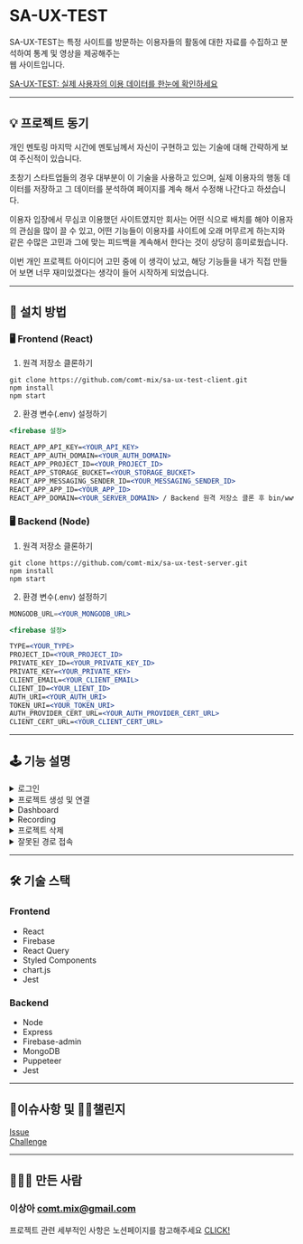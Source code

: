 # SA-UX-TEST
SA-UX-TEST는 특정 사이트를 방문하는 이용자들의 활동에 대한 자료를 수집하고 분석하여 통계 및 영상을 제공해주는 <br>
웹 사이트입니다.

[SA-UX-TEST: 실제 사용자의 이용 데이터를 한눈에 확인하세요](https://sa-ux-test.site)

*** 

## 💡 프로젝트 동기
개인 멘토링 마지막 시간에 멘토님께서 자신이 구현하고 있는 기술에 대해 간략하게 보여 주신적이 있습니다. 

초창기 스타트업들의 경우 대부분이 이 기술을 사용하고 있으며, 실제 이용자의 행동 데이터를 저장하고 그 데이터를 분석하여 페이지를 계속 해서 수정해 나간다고 하셨습니다. 

이용자 입장에서 무심코 이용했던 사이트였지만 회사는 어떤 식으로 배치를 해야 이용자의 관심을 많이 끌 수 있고, 
어떤 기능들이 이용자를 사이트에 오래 머무르게 하는지와 같은 수많은 고민과 그에 맞는 피드백을 계속해서 한다는 것이 상당히 흥미로웠습니다. <br>

이번 개인 프로젝트 아이디어 고민 중에 이 생각이 났고, 해당 기능들을 내가 직접 만들어 보면 너무 재미있겠다는 생각이 들어 시작하게 되었습니다.

***

## 🔌 설치 방법
### 🖥️ Frontend (React)
1. 원격 저장소 클론하기

  ```
  git clone https://github.com/comt-mix/sa-ux-test-client.git
  npm install
  npm start
  ```

2. 환경 변수(.env) 설정하기

  ```jsx
  <firebase 설정>

  REACT_APP_API_KEY=<YOUR_API_KEY>
  REACT_APP_AUTH_DOMAIN=<YOUR_AUTH_DOMAIN>
  REACT_APP_PROJECT_ID=<YOUR_PROJECT_ID>
  REACT_APP_STORAGE_BUCKET=<YOUR_STORAGE_BUCKET>
  REACT_APP_MESSAGING_SENDER_ID=<YOUR_MESSAGING_SENDER_ID>
  REACT_APP_APP_ID=<YOUR_APP_ID>
  REACT_APP_DOMAIN=<YOUR_SERVER_DOMAIN> / Backend 원격 저장소 클론 후 bin/www 파일에서 확인 가능
  ```
  
### 🖥️ Backend (Node)
1. 원격 저장소 클론하기

  ```
  git clone https://github.com/comt-mix/sa-ux-test-server.git
  npm install
  npm start
  ```

2. 환경 변수(.env) 설정하기

  ```jsx
  MONGODB_URL=<YOUR_MONGODB_URL>

  <firebase 설정>

  TYPE=<YOUR_TYPE>
  PROJECT_ID=<YOUR_PROJECT_ID>
  PRIVATE_KEY_ID=<YOUR_PRIVATE_KEY_ID>
  PRIVATE_KEY=<YOUR_PRIVATE_KEY>
  CLIENT_EMAIL=<YOUR_CLIENT_EMAIL>
  CLIENT_ID=<YOUR_LIENT_ID>
  AUTH_URI=<YOUR_AUTH_URI>
  TOKEN_URI=<YOUR_TOKEN_URI>
  AUTH_PROVIDER_CERT_URL=<YOUR_AUTH_PROVIDER_CERT_URL>
  CLIENT_CERT_URL=<YOUR_CLIENT_CERT_URL>
  ```
  
***

## 🕹 기능 설명

<details>
  <summary>로그인</summary>
  
  https://user-images.githubusercontent.com/89302818/204107335-4e2436d7-24d9-4836-9f63-574b4e42b504.mov
  
  - 로그인 버튼을 누르면 구글 로그인이 진행된다.
  
</details>

<details>
  <summary>프로젝트 생성 및 연결</summary>
  
  https://user-images.githubusercontent.com/89302818/204107341-5dccb9c8-2ff8-4311-a02b-6bf7338cb8bf.mov

  <img width="500" alt="스크린샷 2022-12-13 오후 10 21 09" src="https://user-images.githubusercontent.com/89302818/207331656-1f896378-a719-44e6-a9a8-14b150962e3b.png">
  <img width="500" alt="스크린샷 2022-12-13 오후 10 24 09" src="https://user-images.githubusercontent.com/89302818/207331695-a512a672-23cd-4232-9204-7bb705267677.png">

  

  - "+" 버튼을 누르면 프로젝트 생성하기 모달창이 뜬다.
  - 정보 입력 후 제출 시 프로젝트 정보가 담긴 카드가 추가되며, 테스트 할 홈페이지에 적용할 고유의 키값이 자동으로 발급된다.
  - 발급받은 키값을 테스트하려는 사이트의 html 파일 속 head에 위와 같이 입력한다.(key=”발급받은 key값 입력”)
  - 위의 과정이 완료되면 더 이상의 설정과정은 없다. 이제 설정한 사이트는 테스트 할 준비가 완료된다.
  
  https://user-images.githubusercontent.com/89302818/205474959-34a92425-1dd1-42e6-88f6-5cafb30badde.mov
  - 테스트 사이트에 사용자가 접속하면 서버와의 연결이 시작되며, 이 때부터 사용자의 기본 정보들이 서버에 전송되어 저장된다.<br>
    (접속 확인을 보여주기 위해 일시적으로 console창에 찍히도록 한 점 참고 부탁드립니다.)
  
</details>

<details>
  <summary>Dashboard</summary>
  
  https://user-images.githubusercontent.com/89302818/204107351-db53ced6-47ef-4808-a7dc-d8886772815a.mov
  
  - Dashboard 화면에 들어가면 방문자, 평균 이용시간, 유입된 이전 사이트에 대한 정보를 통계로 보여준다.
  - 이용자가 테스트 사이트에서 마우스로 클릭을 했을 경우 클릭이벤트가 발생하여 해당 위치의 키워드와 tag정보를 저장한다.
  - 클릭된 키워드와 태그를 기준으로 count를 측정하여 통계와 그래프를 활용했다.
  
  <img width="1421" alt="image" src="https://user-images.githubusercontent.com/89302818/205475964-33dd0850-903f-4cea-9adb-c0a7ac6ce223.png">
  
  - 사이트에 key값 설정이 제대로 되지 않았거나, 아직 이용자가 접속하지 않아 가지고 올 정보가 없는 경우 메시지로 알려준다.
  
</details>

<details>
  <summary>Recording</summary>
  
  https://user-images.githubusercontent.com/89302818/204107838-37d9db8d-8381-4336-a18e-871a9dd65572.mov
  
  - 테스트 사이트에 접속했을 시 영상이 자동으로 저장되며 영상을 클라이언트로 전송하여 바로 영상을 볼 수 있도록 구현되어 있다. <br>
  
  🔖 issue 사항
  - 테스트 사이트만 영상 저장이 되지 않는 issue가 발생하여 대체 사이트로 영상이 촬영되어있습니다.
  - 기존에 테스트 사이트에 방문하여 저장되어 있던 영상에서 사이트에 접속했을 때 새로운 영상이 저장되는 것을 보여주는 것으로 대체되어 있습니다.
  - 이슈사항 관련해서는 [여기](https://shaded-calculator-f57.notion.site/82bc911301d94b47ae86a2890e2a82b5)를 참조해주시고, 이 부분은 개선해나가기 위해 계속해서 검토하고 있습니다.
  
</details>

<details>
  <summary>프로젝트 삭제</summary>
  
  https://user-images.githubusercontent.com/89302818/204107367-bc4e5438-6347-40f1-ab28-5b3880e9afc3.mov
  
  - 휴지통 아이콘을 클릭하면 삭제 확인 모달창이 뜨고 확인 버튼을 누르면 삭제 된다.
  
</details>

<details>
  <summary>잘못된 경로 접속</summary>
  
  https://user-images.githubusercontent.com/89302818/205476163-4d7dd154-12ba-4e06-b1a2-0e8ee06e2989.mov

  - 정상적이지 않은 경로로 접속시 404에러 페이지가 뜬다.
  
</details>

***

## 🛠 기술 스택
### Frontend
- React
- Firebase
- React Query
- Styled Components
- chart.js
- Jest

### Backend
- Node
- Express
- Firebase-admin
- MongoDB
- Puppeteer
- Jest

***

## 🚨이슈사항 및 🧗‍♂️챌린지
[Issue](https://shaded-calculator-f57.notion.site/82bc911301d94b47ae86a2890e2a82b5)<br>
[Challenge](https://shaded-calculator-f57.notion.site/73e25a7f26a74e16bcccc98c6872eac9)

***

## 💁🏻‍♀️ 만든 사람
### 이상아 comt.mix@gmail.com <br>
프로젝트 관련 세부적인 사항은 노션페이지를 참고해주세요 [CLICK!](https://shaded-calculator-f57.notion.site/SA-UX-TEST-1211dbcd959f4726a1967730571d0e5c)




